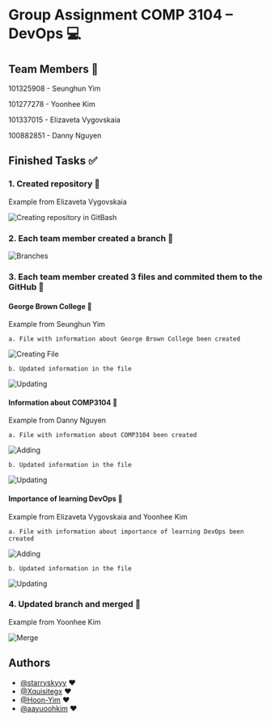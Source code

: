 
# Group Assignment COMP 3104 – DevOps :computer:


## Team Members  :sparkling_heart:
101325908 - Seunghun Yim 

101277278 - Yoonhee Kim

101337015 - Elizaveta Vygovskaia

100882851 - Danny Nguyen

## Finished Tasks  :white_check_mark:
### 1. Created repository :star2:
Example from Elizaveta Vygovskaia

![Creating repository in GitBash](https://snipboard.io/uAtlr6.jpg)

### 2. Each team member created a branch :star2:

![Branches](https://snipboard.io/ovmUVp.jpg)

### 3. Each team member created 3 files and commited them to the GitHub :star2:
#### George Brown College :herb:

Example from Seunghun Yim 

    a. File with information about George Brown College been created
![Creating File](https://snipboard.io/VI9yn6.jpg)

    b. Updated information in the file 
![Updating](https://snipboard.io/4F6BE0.jpg)

#### Information about COMP3104 :herb:

Example from Danny Nguyen

    a. File with information about COMP3104 been created
![Adding](https://snipboard.io/Nk9OrQ.jpg)

    b. Updated information in the file 
![Updating](https://snipboard.io/bzAH2J.jpg)

#### Importance of learning DevOps :herb:

Example from Elizaveta Vygovskaia and Yoonhee Kim

    a. File with information about importance of learning DevOps been created
![Adding](https://snipboard.io/tT3beX.jpg)

    b. Updated information in the file 
![Updating](https://snipboard.io/R1EsSN.jpg)

### 4. Updated branch and merged  :star2:

Example from Yoonhee Kim

![Merge](https://snipboard.io/4EsiUk.jpg)


## Authors

- [@starryskyyy](https://github.com/starryskyyy) :heart:
- [@Xquisitegx](https://github.com/Xquisitegx) :heart:
- [@Hoon-Yim](https://github.com/Hoon-Yim) :heart:
- [@aayuoohkim](https://github.com/aayuoohkim) :heart:
